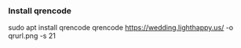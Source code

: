 ### Install qrencode
sudo apt install qrencode
qrencode https://wedding.lighthappy.us/ -o qrurl.png -s 21